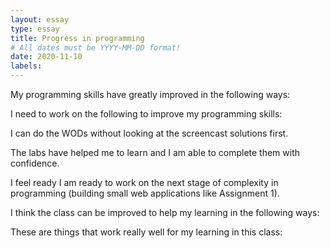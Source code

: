 ```yaml
---
layout: essay
type: essay
title: Progress in programming
# All dates must be YYYY-MM-DD format!
date: 2020-11-10
labels:
---
```


My programming skills have greatly improved in the following ways:

I need to work on the following to improve my programming skills:

I can do the WODs without looking at the screencast solutions first.

The labs have helped me to learn and I am able to complete them with confidence.

I feel ready I am ready to work on the next stage of complexity in programming (building small web applications like Assignment 1).

I think the class can be improved to help my learning in the following ways:

These are things that work really well for my learning in this class:
